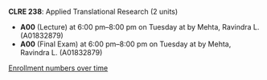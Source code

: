 **CLRE 238**: Applied Translational Research (2 units)

- **A00** (Lecture) at 6:00 pm–8:00 pm on Tuesday at   by Mehta, Ravindra L. (A01832879)
- **A00** (Final Exam) at 6:00 pm–8:00 pm on Tuesday at   by Mehta, Ravindra L. (A01832879)

[Enrollment numbers over time](./CLRE238.tsv)
